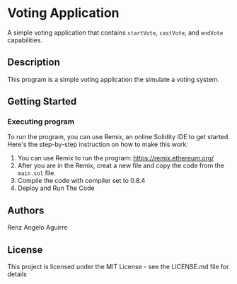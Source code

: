 # Voting Application

A simple voting application that contains `startVote`, `castVote`, and `endVote` capabilities.

## Description

This program is a simple voting application the simulate a voting system.

## Getting Started

### Executing program

To run the program, you can use Remix, an online Solidity IDE to get started. Here's the step-by-step instruction on how to make this work:

1. You can use Remix to run the program: https://remix.ethereum.org/
2. After you are in the Remix, creat a new file and copy the code from the `main.sol` file.
3. Compile the code with compiler set to 0.8.4
4. Deploy and Run The Code


## Authors

Renz Angelo Aguirre


## License

This project is licensed under the MIT License - see the LICENSE.md file for details



